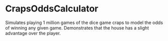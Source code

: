 # CrapsOddsCalculator

Simulates playing 1 million games of the dice game craps to model the odds of winning any given game. Demonstrates that the house has a slight advantage over the player.
